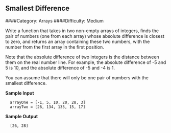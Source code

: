 ## Smallest Difference
####Category: Arrays
####Difficulty: Medium

  Write a function that takes in two non-empty arrays of integers, finds the pair of numbers (one from each array) whose absolute difference is closest to zero, and returns an array containing these two numbers, with the number from the first array in the first position.


  Note that the absolute difference of two integers is the distance between them on the real number line. For example, the absolute difference of -5 and 5 is 10, and the absolute difference of -5 and -4 is 1.


  You can assume that there will only be one pair of numbers with the smallest difference.

  **Sample Input**
  ```
    arrayOne = [-1, 5, 10, 20, 28, 3]
    arrayTwo = [26, 134, 135, 15, 17]
  ```

   **Sample Output**
  ```
    [26, 28]
  ```